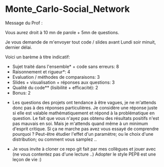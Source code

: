 # Monte_Carlo-Social_Network
Message du Prof :

Vous aurez droit à 10 mn de parole + 5mn de questions. 

  Je vous demande de m'envoyer tout code / slides avant Lundi soir minuit, dernier délai. 


  Voici un barème à titre indicatif: 

   - Sujet traité dans l'ensemble* + code sans erreurs: 8
   - Raisonnement et rigueur*: ​4
   - Evaluation / méthodes de comparaisons: 3
   - Slides + visualisation + réponses aux questions: 3
   - Qualité du code** (lisibilité + efficacité): 2
   - Bonus: 2

* Les questions des projets ont tendance à être vagues, je ne m'attends donc pas à des réponses particulières. Je considère une réponse juste si elle est valable mathématiquement et  répond à la problématique en question. Le fait que vous n'ayez pas obtenu des résultats positifs n'est pas mauvais en soi. Mais je m'attends quand même à un minimum d'esprit critique. Si ça ne marche pas avez vous essayé de comprendre pourquoi ? Peut-être étudier l'effet d'un paramètre; ou le choix d'une distribution; ou comment vous samplez .. 

* Je vous invite à cloner ce repo git fait par mes collègues et jouer avec (ne vous contentez pas d'une lecture ..)
Adopter le style PEP8 est une leçon de vie :)
